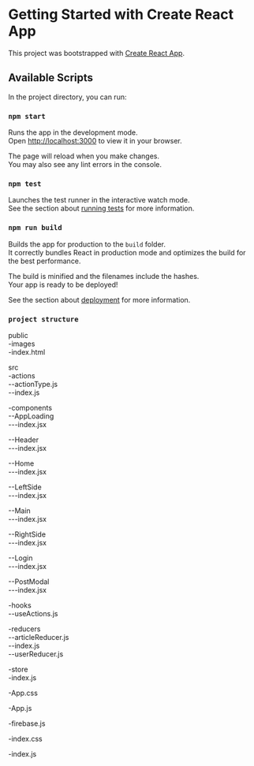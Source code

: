 # Getting Started with Create React App

This project was bootstrapped with [Create React App](https://github.com/facebook/create-react-app).

## Available Scripts

In the project directory, you can run:

### `npm start`

Runs the app in the development mode.\
Open [http://localhost:3000](http://localhost:3000) to view it in your browser.

The page will reload when you make changes.\
You may also see any lint errors in the console.

### `npm test`

Launches the test runner in the interactive watch mode.\
See the section about [running tests](https://facebook.github.io/create-react-app/docs/running-tests) for more information.

### `npm run build`

Builds the app for production to the `build` folder.\
It correctly bundles React in production mode and optimizes the build for the best performance.

The build is minified and the filenames include the hashes.\
Your app is ready to be deployed!

See the section about [deployment](https://facebook.github.io/create-react-app/docs/deployment) for more information.

### `project structure`

public\
-images\
-index.html

src\
-actions\
--actionType.js\
--index.js

-components\
--AppLoading\
---index.jsx

--Header\
---index.jsx

--Home\
---index.jsx

--LeftSide\
---index.jsx

--Main\
---index.jsx

--RightSide\
---index.jsx

--Login\
---index.jsx

--PostModal\
---index.jsx

-hooks\
--useActions.js

-reducers\
--articleReducer.js\
--index.js\
--userReducer.js

-store\
-index.js

-App.css

-App.js

-firebase.js

-index.css

-index.js
